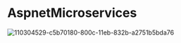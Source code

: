 # AspnetMicroservices


![110304529-c5b70180-800c-11eb-832b-a2751b5bda76](https://user-images.githubusercontent.com/15978698/148359713-f05d8f35-0136-4c29-a829-90ce2c976e11.png)
